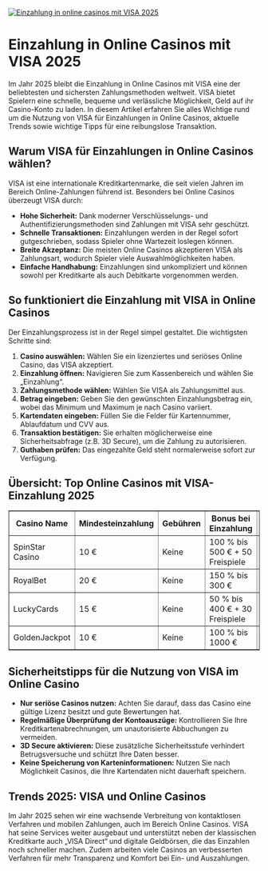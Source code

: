 [![Einzahlung in online casinos mit VISA 2025](https://123-caf.pages.dev/gitsignup.png)](https://vrmoo.ru/Bt82HjjY)

<h1>Einzahlung in Online Casinos mit VISA 2025</h1>  <p>Im Jahr 2025 bleibt die Einzahlung in Online Casinos mit VISA eine der beliebtesten und sichersten Zahlungsmethoden weltweit. VISA bietet Spielern eine schnelle, bequeme und verlässliche Möglichkeit, Geld auf ihr Casino-Konto zu laden. In diesem Artikel erfahren Sie alles Wichtige rund um die Nutzung von VISA für Einzahlungen in Online Casinos, aktuelle Trends sowie wichtige Tipps für eine reibungslose Transaktion.</p>  <h2>Warum VISA für Einzahlungen in Online Casinos wählen?</h2>  <p>VISA ist eine internationale Kreditkartenmarke, die seit vielen Jahren im Bereich Online-Zahlungen führend ist. Besonders bei Online Casinos überzeugt VISA durch:</p>  <ul>   <li><strong>Hohe Sicherheit:</strong> Dank moderner Verschlüsselungs- und Authentifizierungsmethoden sind Zahlungen mit VISA sehr geschützt.</li>   <li><strong>Schnelle Transaktionen:</strong> Einzahlungen werden in der Regel sofort gutgeschrieben, sodass Spieler ohne Wartezeit loslegen können.</li>   <li><strong>Breite Akzeptanz:</strong> Die meisten Online Casinos akzeptieren VISA als Zahlungsart, wodurch Spieler viele Auswahlmöglichkeiten haben.</li>   <li><strong>Einfache Handhabung:</strong> Einzahlungen sind unkompliziert und können sowohl per Kreditkarte als auch Debitkarte vorgenommen werden.</li> </ul>  <h2>So funktioniert die Einzahlung mit VISA in Online Casinos</h2>  <p>Der Einzahlungsprozess ist in der Regel simpel gestaltet. Die wichtigsten Schritte sind:</p>  <ol>   <li><strong>Casino auswählen:</strong> Wählen Sie ein lizenziertes und seriöses Online Casino, das VISA akzeptiert.</li>   <li><strong>Einzahlung öffnen:</strong> Navigieren Sie zum Kassenbereich und wählen Sie „Einzahlung“.</li>   <li><strong>Zahlungsmethode wählen:</strong> Wählen Sie VISA als Zahlungsmittel aus.</li>   <li><strong>Betrag eingeben:</strong> Geben Sie den gewünschten Einzahlungsbetrag ein, wobei das Minimum und Maximum je nach Casino variiert.</li>   <li><strong>Kartendaten eingeben:</strong> Füllen Sie die Felder für Kartennummer, Ablaufdatum und CVV aus.</li>   <li><strong>Transaktion bestätigen:</strong> Sie erhalten möglicherweise eine Sicherheitsabfrage (z.B. 3D Secure), um die Zahlung zu autorisieren.</li>   <li><strong>Guthaben prüfen:</strong> Das eingezahlte Geld steht normalerweise sofort zur Verfügung.</li> </ol>  <h2>Übersicht: Top Online Casinos mit VISA-Einzahlung 2025</h2>  <table border="1" cellpadding="8" cellspacing="0">   <thead>     <tr>       <th>Casino Name</th>       <th>Mindesteinzahlung</th>       <th>Gebühren</th>       <th>Bonus bei Einzahlung</th>       <th>Besonderheiten</th>     </tr>   </thead>   <tbody>     <tr>       <td>SpinStar Casino</td>       <td>10 €</td>       <td>Keine</td>       <td>100 % bis 500 € + 50 Freispiele</td>       <td>24/7 Support, Schnelle Auszahlungen</td>     </tr>     <tr>       <td>RoyalBet</td>       <td>20 €</td>       <td>Keine</td>       <td>150 % bis 300 €</td>       <td>VIP-Programm, Mobile App</td>     </tr>     <tr>       <td>LuckyCards</td>       <td>15 €</td>       <td>Keine</td>       <td>50 % bis 400 € + 30 Freispiele</td>       <td>Spielautomaten Fokus, Live Dealer</td>     </tr>     <tr>       <td>GoldenJackpot</td>       <td>10 €</td>       <td>Keine</td>       <td>100 % bis 1000 €</td>       <td>Bonus ohne Umsatzbedingungen</td>     </tr>   </tbody> </table>  <h2>Sicherheitstipps für die Nutzung von VISA im Online Casino</h2>  <ul>   <li><strong>Nur seriöse Casinos nutzen:</strong> Achten Sie darauf, dass das Casino eine gültige Lizenz besitzt und gute Bewertungen hat.</li>   <li><strong>Regelmäßige Überprüfung der Kontoauszüge:</strong> Kontrollieren Sie Ihre Kreditkartenabrechnungen, um unautorisierte Abbuchungen zu vermeiden.</li>   <li><strong>3D Secure aktivieren:</strong> Diese zusätzliche Sicherheitsstufe verhindert Betrugsversuche und schützt Ihre Daten besser.</li>   <li><strong>Keine Speicherung von Karteninformationen:</strong> Nutzen Sie nach Möglichkeit Casinos, die Ihre Kartendaten nicht dauerhaft speichern.</li> </ul>  <h2>Trends 2025: VISA und Online Casinos</h2>  <p>Im Jahr 2025 sehen wir eine wachsende Verbreitung von kontaktlosen Verfahren und mobilen Zahlungen, auch im Bereich Online Casinos. VISA hat seine Services weiter ausgebaut und unterstützt neben der klassischen Kreditkarte auch „VISA Direct“ und digitale Geldbörsen, die das Einzahlen noch schneller machen. Zudem arbeiten viele Casinos an verbesserten Verfahren für mehr Transparenz und Komfort bei Ein- und Auszahlungen.</p>